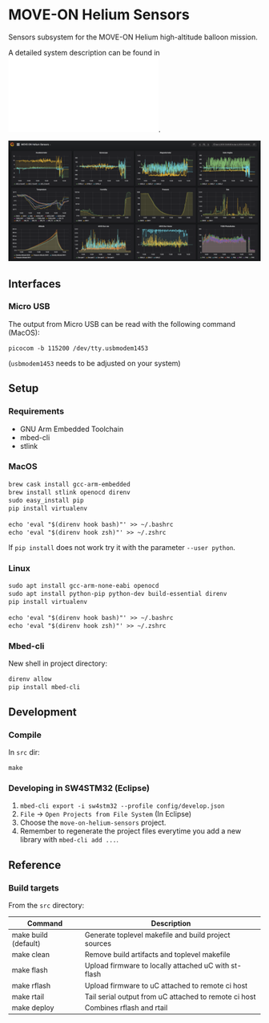 # MOVE-ON Helium Sensors
Sensors subsystem for the MOVE-ON Helium high-altitude balloon mission.

A detailed system description can be found in ![the system documentation](doc/system_documentation.md).

![Grafana dashboard](doc/grafana-screenshot.png)

## Interfaces
### Micro USB
The output from Micro USB can be read with the following command (MacOS):
```
picocom -b 115200 /dev/tty.usbmodem1453
```
(`usbmodem1453` needs to be adjusted on your system)

## Setup
### Requirements
- GNU Arm Embedded Toolchain
- mbed-cli
- stlink

### MacOS
```
brew cask install gcc-arm-embedded
brew install stlink openocd direnv
sudo easy_install pip
pip install virtualenv

echo 'eval "$(direnv hook bash)"' >> ~/.bashrc
echo 'eval "$(direnv hook zsh)"' >> ~/.zshrc
```

If `pip install` does not work try it with the parameter `--user python`.

### Linux
```
sudo apt install gcc-arm-none-eabi openocd
sudo apt install python-pip python-dev build-essential direnv
pip install virtualenv

echo 'eval "$(direnv hook bash)"' >> ~/.bashrc
echo 'eval "$(direnv hook zsh)"' >> ~/.zshrc
```

### Mbed-cli
New shell in project directory:
```
direnv allow
pip install mbed-cli
```

## Development
### Compile
In `src` dir:
```
make
```

### Developing in SW4STM32 (Eclipse)
1. `mbed-cli export -i sw4stm32 --profile config/develop.json`
2. `File` -> `Open Projects from File System` (In Eclipse)
3. Choose the `move-on-helium-sensors` project.
4. Remember to regenerate the project files everytime you add a new library with `mbed-cli add ...`.

## Reference
### Build targets
From the `src` directory:

| Command                 | Description                                             |
| ----------------------- | ------------------------------------------------------- |
| make build (default)    | Generate toplevel makefile and build project sources    |
| make clean              | Remove build artifacts and toplevel makefile            |
| make flash              | Upload firmware to locally attached uC with st-flash    |
| make rflash             | Upload firmware to uC attached to remote ci host        |
| make rtail              | Tail serial output from uC attached to remote ci host   |
| make deploy             | Combines rflash and rtail                               |
